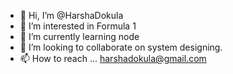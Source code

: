 - 👋 Hi, I’m @HarshaDokula
- 👀 I’m interested in Formula 1
- 🌱 I’m currently learning node
- 💞️ I’m looking to collaborate on system designing.
- 📫 How to reach ... harshadokula@gmail.com

<!---
HarshaDokula/HarshaDokula is a ✨ special ✨ repository because its `README.md` (this file) appears on your GitHub profile.
You can click the Preview link to take a look at your changes.
--->
